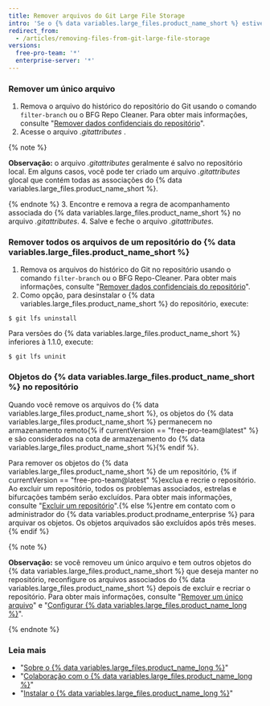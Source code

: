 ```yaml
---
title: Remover arquivos do Git Large File Storage
intro: 'Se o {% data variables.large_files.product_name_short %} estiver configurado no repositório, você poderá remover todos os arquivos ou um subconjunto de arquivos do {% data variables.large_files.product_name_short %}.'
redirect_from:
  - /articles/removing-files-from-git-large-file-storage
versions:
  free-pro-team: '*'
  enterprise-server: '*'
---
```


### Remover um único arquivo

1.  Remova o arquivo do histórico do repositório do Git usando o comando `filter-branch` ou o BFG Repo Cleaner. Para obter mais informações, consulte "[Remover dados confidenciais do repositório](/articles/removing-sensitive-data-from-a-repository)".
2. Acesse o arquivo *.gitattributes* .

  {% note %}

  **Observação:** o arquivo *.gitattributes* geralmente é salvo no repositório local. Em alguns casos, você pode ter criado um arquivo *.gitattributes* glocal que contém todas as associações do {% data variables.large_files.product_name_short %}.

  {% endnote %}
3. Encontre e remova a regra de acompanhamento associada do {% data variables.large_files.product_name_short %} no arquivo *.gitattributes*.
4. Salve e feche o arquivo *.gitattributes*.

### Remover todos os arquivos de um repositório do {% data variables.large_files.product_name_short %}

1. Remova os arquivos do histórico do Git no repositório usando o comando `filter-branch` ou o BFG Repo-Cleaner. Para obter mais informações, consulte "[Remover dados confidenciais do repositório](/articles/removing-sensitive-data-from-a-repository)".
2. Como opção, para desinstalar o {% data variables.large_files.product_name_short %} do repositório, execute:
  ```shell
  $ git lfs uninstall
  ```
  Para versões do {% data variables.large_files.product_name_short %} inferiores à 1.1.0, execute:
  ```shell
  $ git lfs uninit
  ```

### Objetos do {% data variables.large_files.product_name_short %} no repositório

Quando você remove os arquivos do {% data variables.large_files.product_name_short %}, os objetos do {% data variables.large_files.product_name_short %} permanecem no armazenamento remoto{% if currentVersion == "free-pro-team@latest" %} e são considerados na cota de armazenamento do {% data variables.large_files.product_name_short %}{% endif %}.

Para remover os objetos do {% data variables.large_files.product_name_short %} de um repositório, {% if currentVersion == "free-pro-team@latest" %}exclua e recrie o repositório. Ao excluir um repositório, todos os problemas associados, estrelas e bifurcações também serão excluídos. Para obter mais informações, consulte "[Excluir um repositório](/github/administering-a-repository/deleting-a-repository)".{% else %}entre em contato com o administrador do {% data variables.product.prodname_enterprise %} para arquivar os objetos. Os objetos arquivados são excluídos após três meses.{% endif %}

{% note %}

**Observação:** se você removeu um único arquivo e tem outros objetos do {% data variables.large_files.product_name_short %} que deseja manter no repositório, reconfigure os arquivos associados do {% data variables.large_files.product_name_short %} depois de excluir e recriar o repositório. Para obter mais informações, consulte "[Remover um único arquivo](#removing-a-single-file)" e "[Configurar {% data variables.large_files.product_name_long %}](/github/managing-large-files/configuring-git-large-file-storage)".

{% endnote %}

### Leia mais

- "[Sobre o {% data variables.large_files.product_name_long %}](/articles/about-git-large-file-storage)"
- "[Colaboração com o {% data variables.large_files.product_name_long %}](/articles/collaboration-with-git-large-file-storage/)"
- "[Instalar o {% data variables.large_files.product_name_long %}](/articles/installing-git-large-file-storage)"
